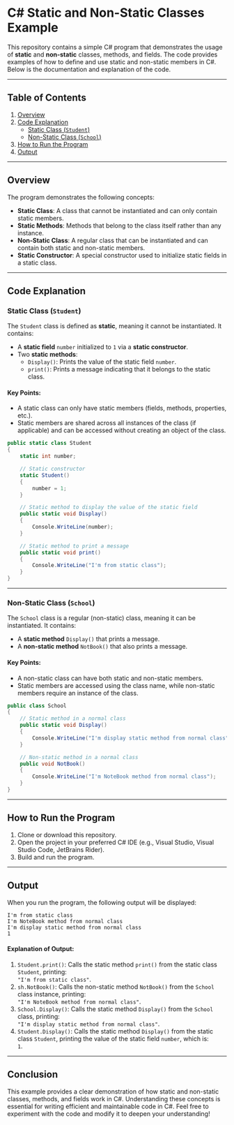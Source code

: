 # C# Static and Non-Static Classes Example

This repository contains a simple C# program that demonstrates the usage of **static** and **non-static** classes, methods, and fields. The code provides examples of how to define and use static and non-static members in C#. Below is the documentation and explanation of the code.

---

## Table of Contents

1. [Overview](#overview)
2. [Code Explanation](#code-explanation)
   - [Static Class (`Student`)](#static-class-student)
   - [Non-Static Class (`School`)](#non-static-class-school)
3. [How to Run the Program](#how-to-run-the-program)
4. [Output](#output)

---

## Overview

The program demonstrates the following concepts:
- **Static Class**: A class that cannot be instantiated and can only contain static members.
- **Static Methods**: Methods that belong to the class itself rather than any instance.
- **Non-Static Class**: A regular class that can be instantiated and can contain both static and non-static members.
- **Static Constructor**: A special constructor used to initialize static fields in a static class.

---

## Code Explanation

### Static Class (`Student`)

The `Student` class is defined as **static**, meaning it cannot be instantiated. It contains:
- A **static field** `number` initialized to `1` via a **static constructor**.
- Two **static methods**:
  - `Display()`: Prints the value of the static field `number`.
  - `print()`: Prints a message indicating that it belongs to the static class.

#### Key Points:
- A static class can only have static members (fields, methods, properties, etc.).
- Static members are shared across all instances of the class (if applicable) and can be accessed without creating an object of the class.

```csharp
public static class Student
{
    static int number;

    // Static constructor
    static Student()
    {
        number = 1;
    }

    // Static method to display the value of the static field
    public static void Display()
    {
        Console.WriteLine(number);
    }

    // Static method to print a message
    public static void print()
    {
        Console.WriteLine("I'm from static class");
    }
}
```

---

### Non-Static Class (`School`)

The `School` class is a regular (non-static) class, meaning it can be instantiated. It contains:
- A **static method** `Display()` that prints a message.
- A **non-static method** `NotBook()` that also prints a message.

#### Key Points:
- A non-static class can have both static and non-static members.
- Static members are accessed using the class name, while non-static members require an instance of the class.

```csharp
public class School
{
    // Static method in a normal class
    public static void Display()
    {
        Console.WriteLine("I'm display static method from normal class");
    }

    // Non-static method in a normal class
    public void NotBook()
    {
        Console.WriteLine("I'm NoteBook method from normal class");
    }
}
```

---

## How to Run the Program

1. Clone or download this repository.
2. Open the project in your preferred C# IDE (e.g., Visual Studio, Visual Studio Code, JetBrains Rider).
3. Build and run the program.

---

## Output

When you run the program, the following output will be displayed:

```
I'm from static class
I'm NoteBook method from normal class
I'm display static method from normal class
1
```

#### Explanation of Output:
1. `Student.print()`: Calls the static method `print()` from the static class `Student`, printing:  
   `"I'm from static class"`.
2. `sh.NotBook()`: Calls the non-static method `NotBook()` from the `School` class instance, printing:  
   `"I'm NoteBook method from normal class"`.
3. `School.Display()`: Calls the static method `Display()` from the `School` class, printing:  
   `"I'm display static method from normal class"`.
4. `Student.Display()`: Calls the static method `Display()` from the static class `Student`, printing the value of the static field `number`, which is:  
   `1`.

---

## Conclusion

This example provides a clear demonstration of how static and non-static classes, methods, and fields work in C#. Understanding these concepts is essential for writing efficient and maintainable code in C#. Feel free to experiment with the code and modify it to deepen your understanding!

